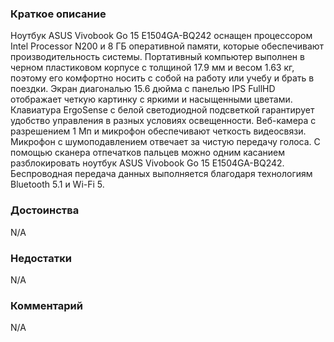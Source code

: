 ### **Краткое описание**
Ноутбук ASUS Vivobook Go 15 E1504GA-BQ242 оснащен процессором Intel Processor N200 и 8 ГБ оперативной памяти, которые обеспечивают производительность системы. Портативный компьютер выполнен в черном пластиковом корпусе с толщиной 17.9 мм и весом 1.63 кг, поэтому его комфортно носить с собой на работу или учебу и брать в поездки. Экран диагональю 15.6 дюйма с панелью IPS FullHD отображает четкую картинку с яркими и насыщенными цветами.  Клавиатура ErgoSense с белой светодиодной подсветкой гарантирует удобство управления в разных условиях освещенности. Веб-камера с разрешением 1 Мп и микрофон обеспечивают четкость видеосвязи. Микрофон с шумоподавлением отвечает за чистую передачу голоса. С помощью сканера отпечатков пальцев можно одним касанием разблокировать ноутбук ASUS Vivobook Go 15 E1504GA-BQ242. Беспроводная передача данных выполняется благодаря технологиям Bluetooth 5.1 и Wi-Fi 5.

### **Достоинства**
N/A

### **Недостатки**
N/A

### **Комментарий**
N/A
